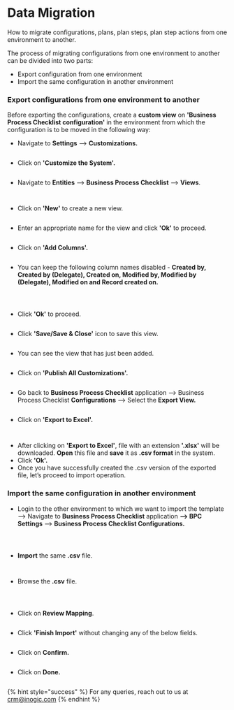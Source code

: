 # Data Migration

How to migrate configurations, plans, plan steps, plan step actions from one environment to another.

The process of migrating configurations from one environment to another can be divided into two parts:

* Export configuration from one environment
* Import the same configuration in another environment

### Export configurations from one environment to another

Before exporting the configurations, create a **custom view** on **'Business Process Checklist configuration'** in the environment from which the configuration is to be moved in the following way:

* Navigate to **Settings** --> **Customizations.**

<figure><img src="../../.gitbook/assets/data migration_1.png" alt=""><figcaption></figcaption></figure>

* Click on **'Customize the System'.**

<figure><img src="../../.gitbook/assets/data migration_2.png" alt=""><figcaption></figcaption></figure>

* Navigate to **Entities** --> **Business Process Checklist** --> **Views**.

<figure><img src="../../.gitbook/assets/data migration_3.png" alt=""><figcaption></figcaption></figure>

<figure><img src="../../.gitbook/assets/data migration_4.png" alt=""><figcaption></figcaption></figure>

* Click on **'New'** to create a new view.

<figure><img src="../../.gitbook/assets/data migration_5.png" alt=""><figcaption></figcaption></figure>

* Enter an appropriate name for the view and click **'Ok'** to proceed.

<figure><img src="../../.gitbook/assets/data migration_6.png" alt=""><figcaption></figcaption></figure>

* Click on **'Add Columns'.**

<figure><img src="../../.gitbook/assets/data migration_7.png" alt=""><figcaption></figcaption></figure>

* You can keep the following column names disabled -  **Created by, Created by (Delegate), Created on, Modified by, Modified by (Delegate), Modified on and Record created on.**

<figure><img src="../../.gitbook/assets/data migration_8.png" alt=""><figcaption></figcaption></figure>

<figure><img src="../../.gitbook/assets/data migration_9.png" alt=""><figcaption></figcaption></figure>

<figure><img src="../../.gitbook/assets/data migration_10.png" alt=""><figcaption></figcaption></figure>

* Click **'Ok'** to proceed.

<figure><img src="../../.gitbook/assets/data migration_11.png" alt=""><figcaption></figcaption></figure>

* Click **'Save/Save & Close'** icon to save this view.

<figure><img src="../../.gitbook/assets/data migration_12.png" alt=""><figcaption></figcaption></figure>

* You can see the view that has just been added.

<figure><img src="../../.gitbook/assets/data migration_13.png" alt=""><figcaption></figcaption></figure>

* Click on **'Publish All Customizations'.**

<figure><img src="../../.gitbook/assets/data migration_14.png" alt=""><figcaption></figcaption></figure>

* Go back to **Business Process Checklist** application --> Business Process Checklist **Configurations** --> Select the **Export View.**

<figure><img src="../../.gitbook/assets/data migration_16.png" alt=""><figcaption></figcaption></figure>

* Click on **'Export to Excel'.**

<figure><img src="../../.gitbook/assets/data migration_17.png" alt=""><figcaption></figcaption></figure>

<figure><img src="../../.gitbook/assets/data migration_18.png" alt=""><figcaption></figcaption></figure>

* After clicking on **'Export to Excel'**, file with an extension **'.xlsx'** will be downloaded. **Open** this file and **save** it as **.csv format** in the system.
* Click **'Ok'.**
* Once you have successfully created the .csv version of the exported file, let’s proceed to import operation.

### Import the same configuration in another environment

* Login to the other environment to which we want to import the template --> Navigate to **Business Process Checklist** application **--> BPC Settings** --> **Business Process Checklist Configurations.**

<figure><img src="../../.gitbook/assets/data migration_19.png" alt=""><figcaption></figcaption></figure>

<figure><img src="../../.gitbook/assets/data migration_20.png" alt=""><figcaption></figcaption></figure>

<figure><img src="../../.gitbook/assets/data migration_21.png" alt=""><figcaption></figcaption></figure>

* **Import** the same **.csv** file.

<figure><img src="../../.gitbook/assets/data migration_22.png" alt=""><figcaption></figcaption></figure>

<figure><img src="../../.gitbook/assets/data migration_23.png" alt=""><figcaption></figcaption></figure>

* Browse the **.csv** file.

<figure><img src="../../.gitbook/assets/data migration_31 new.png" alt=""><figcaption></figcaption></figure>

<figure><img src="../../.gitbook/assets/data migration_32 new.png" alt=""><figcaption></figcaption></figure>

<figure><img src="../../.gitbook/assets/data migration_33 new.png" alt=""><figcaption></figcaption></figure>

* Click on **Review Mapping**.

<figure><img src="../../.gitbook/assets/data migration_27.png" alt=""><figcaption></figcaption></figure>

* Click **'Finish Import'** without changing any of the below fields.

<figure><img src="../../.gitbook/assets/data migration_28.png" alt=""><figcaption></figcaption></figure>

* Click on **Confirm.**

<figure><img src="../../.gitbook/assets/data migration_29.png" alt=""><figcaption></figcaption></figure>

* Click on **Done.**

<figure><img src="../../.gitbook/assets/data migration_30.png" alt=""><figcaption></figcaption></figure>

{% hint style="success" %}
For any queries, reach out to us at [crm@inogic.com](mailto:crm@inogic.com)
{% endhint %}
